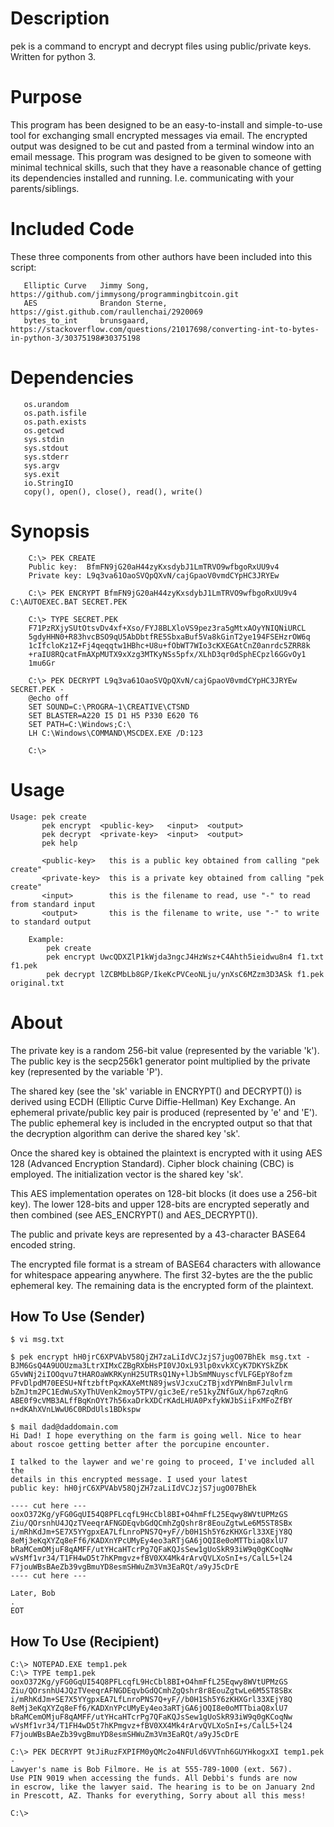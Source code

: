 # Description
pek is a command to encrypt and decrypt files using public/private keys.
Written for python 3.

# Purpose
This program has been designed to be an easy-to-install and simple-to-use tool
for exchanging small encrypted messages via email. The encrypted output was designed to
be cut and pasted from a terminal window into an email message. This program was designed
to be given to someone with minimal technical skills, such that they have a reasonable
chance of getting its dependencies installed and running. I.e. communicating with your parents/siblings.

# Included Code
These three components from other authors have been included into this script:
```
   Elliptic Curve   Jimmy Song, https://github.com/jimmysong/programmingbitcoin.git
   AES              Brandon Sterne, https://gist.github.com/raullenchai/2920069
   bytes_to_int     brunsgaard, https://stackoverflow.com/questions/21017698/converting-int-to-bytes-in-python-3/30375198#30375198
```

# Dependencies
```
   os.urandom
   os.path.isfile
   os.path.exists
   os.getcwd
   sys.stdin
   sys.stdout
   sys.stderr
   sys.argv
   sys.exit
   io.StringIO
   copy(), open(), close(), read(), write()
```

# Synopsis
```
    C:\> PEK CREATE
    Public key:  BfmFN9jG20aH44zyKxsdybJ1LmTRVO9wfbgoRxUU9v4
    Private key: L9q3va61OaoSVQpQXvN/cajGpaoV0vmdCYpHC3JRYEw

    C:\> PEK ENCRYPT BfmFN9jG20aH44zyKxsdybJ1LmTRVO9wfbgoRxUU9v4 C:\AUTOEXEC.BAT SECRET.PEK

    C:\> TYPE SECRET.PEK
    F71PzRXjySUtOtsvDv4xf+Xso/FYJ8BLXloVS9pez3ra5gMtxAOyYNIQNiURCL
    5gdyHHN0+R83hvcBSO9qU5AbDbtfRE5SbxaBuf5Va8kGinT2ye194FSEHzrOW6q
    1cIfcloKz1Z+Fj4qeqqtw1HBhc+U8u+fObWT7WIo3cKXEGAtCnZ0anrdc5ZRR8k
    +raIU8RQcatFmAXpMUTX9xXzg3MTKyNSs5pfx/XLhD3qr0dSphECpzl6GGvOy1
    1mu6Gr

    C:\> PEK DECRYPT L9q3va61OaoSVQpQXvN/cajGpaoV0vmdCYpHC3JRYEw SECRET.PEK -
    @echo off
    SET SOUND=C:\PROGRA~1\CREATIVE\CTSND
    SET BLASTER=A220 I5 D1 H5 P330 E620 T6
    SET PATH=C:\Windows;C:\
    LH C:\Windows\COMMAND\MSCDEX.EXE /D:123

    C:\> 
```

# Usage
```
Usage: pek create
       pek encrypt  <public-key>   <input>  <output>
       pek decrypt  <private-key>  <input>  <output>
       pek help

       <public-key>   this is a public key obtained from calling "pek create"
       <private-key>  this is a private key obtained from calling "pek create"
       <input>        this is the filename to read, use "-" to read from standard input
       <output>       this is the filename to write, use "-" to write to standard output

    Example:
        pek create
        pek encrypt UwcQDXZlP1kWjda3ngcJ4HzWsz+C4Ahth5ieidwu8n4 f1.txt f1.pek
        pek decrypt lZCBMbLb8GP/IkeKcPVCeoNLju/ynXsC6MZzm3D3ASk f1.pek original.txt
```

# About
The private key is a random 256-bit value (represented by the variable 'k').
The public key is the secp256k1 generator point multiplied by the private key (represented by the variable 'P').

The shared key (see the 'sk' variable in ENCRYPT() and DECRYPT()) is derived
using ECDH (Elliptic Curve Diffie-Hellman) Key Exchange. An ephemeral private/public key pair is
produced (represented by 'e' and 'E'). The public ephemeral key is included in the encrypted output so
that that the decryption algorithm can derive the shared key 'sk'.

Once the shared key is obtained the plaintext is encrypted with it using AES 128 (Advanced
Encryption Standard). Cipher block chaining (CBC) is employed. The initialization vector is the shared key 'sk'.

This AES implementation operates on 128-bit blocks (it does use a 256-bit key).
The lower 128-bits and upper 128-bits are encrypted seperatly and then combined
(see AES_ENCRYPT() and AES_DECRYPT()).

The public and private keys are represented by a 43-character BASE64 encoded string.

The encrypted file format is a stream of BASE64 characters with allowance
for whitespace appearing anywhere. The first 32-bytes are the the public ephemeral key.
The remaining data is the encrypted form of the plaintext.

## How To Use (Sender)                                                                                                                                             
                                                                                                                                                                  
```                                                                                                                                                               
$ vi msg.txt                                                                                                                                                      
                                                                                                                                                                  
$ pek encrypt hH0jrC6XPVAbV58QjZH7zaLiIdVCJzjS7jugO07BhEk msg.txt -                                                                                               
BJM6GsQ4A9UOUzma3LtrXIMxCZBgRXbHsPI0VJOxL93lp0xvkXCyK7DKYSkZbK                                                                                                    
G5vWNj2iIOOqvu7tHAROaWKRKynH25UTRsQ1Ny+lJbSmMNuyscfVLFGEpY8ofzm                                                                                                   
PFvDlpdM70EESU+NftzbftPqxKAXeMtN89jwsVJcxuCzTBjxdYPWnBmFJulvlrm                                                                                                   
bZmJtm2PC1EdWuSXyThUVenk2moy5TPV/gic3eE/re51kyZNfGuX/hp67zqRnG                                                                                                    
ABE0f9cVMB3ALffBqKnOYt7h56xaDrkXDCrKAdLHUA0PxfykWJbSiiFxMFoZfBY                                                                                                   
n+dKAhXVnLWwU6C0RDdUls1BDkspw                                                                                                                                     
                                                                                                                                                                  
$ mail dad@daddomain.com                                                                                                                                          
Hi Dad! I hope everything on the farm is going well. Nice to hear                                                                                                 
about roscoe getting better after the porcupine encounter.                                                                                                       
                                                                                                                                                                  
I talked to the laywer and we're going to proceed, I've included all the                                                                                          
details in this encrypted message. I used your latest                                                                                                             
public key: hH0jrC6XPVAbV58QjZH7zaLiIdVCJzjS7jugO07BhEk                                                                                                           
                                                                                                                                                                  
---- cut here ---                                                                                                                                                 
ooxO372Kg/yFG0GqUI54Q8PFLcqfL9HcCbl8BI+O4hmFfL25Eqwy8WVtUPMzGS                                                                                                    
Ziu/QOrsnhU4JQzTVeeqrAFNGDEqvbGdQCmhZgQshr8r8EouZgtwLe6M5ST8SBx                                                                                                   
i/mRhKdJm+SE7X5YYgpxEA7LfLnroPNS7Q+yF//b0H1Sh5Y6zKHXGrl33XEjY8Q                                                                                                   
8eMj3eKqXYZq8eFf6/KADXnYPcUMyEy4eo3aRTjGA6jOQI8e0oMTTbiaQ8xlU7                                                                                                    
bRaMCemOMjuF8qAMFF/utYHcaHTcrPg7QFaKQJsSew1gUoSkR93iW9q0gKCoqNw                                                                                                   
wVsMf1vr34/T1FH4wD5t7hKPmgvz+fBV0XX4Mk4rArvQVLXoSnI+s/CalL5+l24                                                                                                   
F7jouWBsBAeZb39vgBmuYD8esmSHWuZm3Vm3EaRQt/a9yJ5cDrE                                                                                                               
---- cut here ---                                                                                                                                                 
                                                                                                                                                                  
Later, Bob                                                                                                                                                        
.                                                                                                                                                                 
EOT                                                                                                                                                               
```                                                                                                                                                               
                                                                                                                                                                  
## How To Use (Recipient)                                                                                                                                                
                                                                                                                                                                  
```                                                                                                                                                               
C:\> NOTEPAD.EXE temp1.pek                                                                                                                                        
C:\> TYPE temp1.pek                                                                                                                                               
ooxO372Kg/yFG0GqUI54Q8PFLcqfL9HcCbl8BI+O4hmFfL25Eqwy8WVtUPMzGS                                                                                                    
Ziu/QOrsnhU4JQzTVeeqrAFNGDEqvbGdQCmhZgQshr8r8EouZgtwLe6M5ST8SBx                                                                                                   
i/mRhKdJm+SE7X5YYgpxEA7LfLnroPNS7Q+yF//b0H1Sh5Y6zKHXGrl33XEjY8Q                                                                                                   
8eMj3eKqXYZq8eFf6/KADXnYPcUMyEy4eo3aRTjGA6jOQI8e0oMTTbiaQ8xlU7                                                                                                    
bRaMCemOMjuF8qAMFF/utYHcaHTcrPg7QFaKQJsSew1gUoSkR93iW9q0gKCoqNw                                                                                                   
wVsMf1vr34/T1FH4wD5t7hKPmgvz+fBV0XX4Mk4rArvQVLXoSnI+s/CalL5+l24                                                                                                   
F7jouWBsBAeZb39vgBmuYD8esmSHWuZm3Vm3EaRQt/a9yJ5cDrE                                                                                                               
                                                                                                                                                                  
C:\> PEK DECRYPT 9tJiRuzFXPIFM0yQMc2o4NFUld6VVTnh6GUYHkogxXI temp1.pek -                                                                                          
Lawyer's name is Bob Filmore. He is at 555-789-1000 (ext. 567).                                                                                                   
Use PIN 9019 when accessing the funds. All Debbi's funds are now                                                                                                  
in escrow, like the lawyer said. The hearing is to be on January 2nd                                                                                              
in Prescott, AZ. Thanks for everything, Sorry about all this mess!                                                                                                
                                                                                                                                                                  
C:\>                                                                                                                                                              
```

